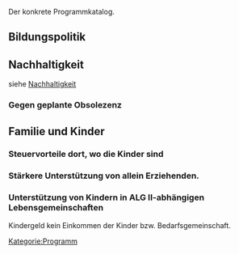 Der konkrete Programmkatalog.

Bildungspolitik
---------------

Nachhaltigkeit
--------------

siehe [Nachhaltigkeit](/wiki/Nachhaltigkeit "wikilink")

### Gegen geplante Obsolezenz

Familie und Kinder
------------------

### Steuervorteile dort, wo die Kinder sind

### Stärkere Unterstützung von allein Erziehenden.

### Unterstützung von Kindern in ALG II-abhängigen Lebensgemeinschaften

Kindergeld kein Einkommen der Kinder bzw. Bedarfsgemeinschaft.

[Kategorie:Programm](/wiki/Kategorie:Programm "wikilink")
